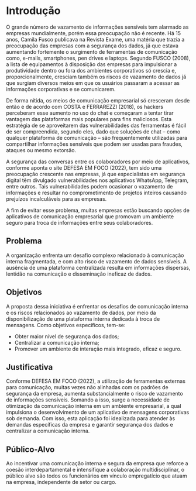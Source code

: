 # Introdução

O grande número de vazamento de informações sensíveis tem alarmado as empresas mundialmente, porém essa preocupação não é recente. Há 15 anos, Camila Fusco publicava na Revista Exame, uma matéria que trazia a preocupação das empresas com a segurança dos dados, já que estava aumentando fortemente o surgimento de ferramentas de comunicação como, e-mails, smartphones, pen drives e laptops. Segundo FUSCO (2008), a lista de equipamentos à disposição das empresas para impulsionar a produtividade dentro ou fora dos ambientes corporativos só crescia e, proporcionalmente, cresciam também os riscos de vazamento de dados já que surgiam diversos meios em que os usuários passaram a acessar as informações corporativas e se comunicarem.
 
De forma nítida, os meios de comunicação empresarial só cresceram desde então e de acordo com COSTA e FERRAREZZI (2018), os hackers perceberam esse aumento no uso do chat e começaram a tentar tirar vantagem das plataformas mais populares para fins maliciosos. Esta estratégia de se aproveitarem das vulnerabilidades das ferramentas é fácil de ser compreendida, segundo eles, dado que soluções de chat – como qualquer plataforma de comunicação – são frequentemente utilizadas para compartilhar informações sensíveis que podem ser usadas para fraudes, ataques ou mesmo extorsão.

A segurança das conversas entre os colaboradores por meio de aplicativos, conforme aponta o site DEFESA EM FOCO (2022), tem sido uma preocupação crescente nas empresas, já que especialistas em segurança digital têm divulgado vulnerabilidades nos aplicativos WhatsApp, Telegram, entre outros. Tais vulnerabilidades podem ocasionar o vazamento de informações e resultar no comprometimento de projetos inteiros causando prejuízos incalculáveis para as empresas.

A fim de evitar esse problema, muitas empresas estão buscando opções de aplicativos de comunicação empresarial que promovam um ambiente seguro para troca de informações entre seus colaboradores.


## Problema

A organização enfrenta um desafio complexo relacionado à comunicação interna fragmentada, e com alto risco de vazamento de dados sensíveis. A ausência de uma plataforma centralizada resulta em informações dispersas, lentidão na comunicação e disseminação ineficaz de dados.

## Objetivos

A proposta dessa iniciativa é enfrentar os desafios de comunicação interna e os riscos relacionados ao vazamento de dados, por meio da disponibilização de uma plataforma interna dedicada à troca de mensagens. Como objetivos específicos, tem-se: 
- Obter maior nível de  segurança dos dados;
- Centralizar a comunicação interna;
- Promover um ambiente de interação mais integrado, eficaz e seguro.

## Justificativa

Conforme DEFESA EM FOCO (2022), a utilização de ferramentas externas para comunicação, muitas vezes não alinhadas com os padrões de segurança da empresa, aumenta substancialmente o risco de vazamento de informações sensíveis. Somando a isso, surge a necessidade de otimização da comunicação interna em um ambiente empresarial, a qual impulsiona o desenvolvimento de um aplicativo de mensagens corporativas sob demanda. 
Com isso, esta aplicação foi idealizada para atender às demandas específicas da empresa e garantir segurança dos dados e centralizar a comunicação interna.

## Público-Alvo

Ao incentivar uma comunicação interna e segura da empresa que reforce a coesão interdepartamental e intensifique a colaboração multidisciplinar, o público alvo são todos os funcionários em vínculo empregatício que atuam na empresa, independente de setor ou cargo.

